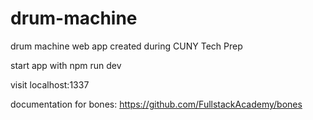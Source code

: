 # drum-machine
drum machine web app created during CUNY Tech Prep

start app with npm run dev

visit localhost:1337

documentation for bones: https://github.com/FullstackAcademy/bones

